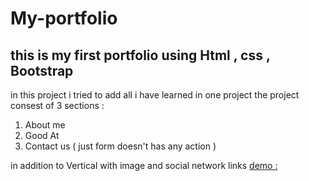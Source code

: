 # My-portfolio
## this is my first  portfolio using Html , css , Bootstrap 

in this project i tried to add all i have learned in one project 
the project consest of 3 sections :
1. About me
2. Good At
3. Contact us ( just form doesn't has any action  )
    
in addition to Vertical with image and social network links 
[demo : ](https://zujdzhezblbpehziuviq7a.on.drv.tw/pra/#contact)
